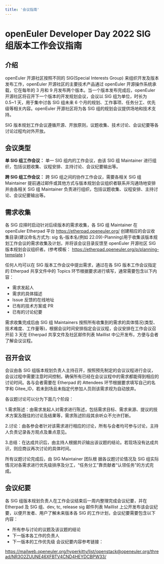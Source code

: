 ```yaml
---
title: '会议指南'
---
```


<script setup>
import BannerLevel2 from '@/components/BannerLevel2.vue'
import banner from '@/assets/banner-secondary.png';
import illustration from '@/assets/illustrations/search.png';
</script>

<BannerLevel2
class="app-header"
  :background-image="banner"
  background-text="SIG"
  title="会议指南"
  :illustration="illustration"
/>

<div class="markdown">

# openEuler Developer Day 2022 SIG 组版本工作会议指南

## 介绍

openEuler 开源社区按照不同的 SIG(Special Interests Group) 来组织开发及版本发布工作，openEuler 开源社区的主要技术产品通过 openEuler 开源操作系统承载，它在每年的 3 月和 9 月发布两个版本。当一个版本发布完成后，openEuler 开源社区将召开下一个版本的开发规划会议，会议以 SIG 组为单位，时长为 0.5~1 天，用于集中讨各 SIG 组未来 6 个月的规划、工作事项、任务分工、优先级等相关内容。openEuler 开源社区将为各 SIG 组的规划会议提供场地和技术支持。

SIG 版本规划工作会议遵循开源、开放原则，议题收集、技术讨论、会议纪要等各讨论过程均对外开放。

## 会议类型

**单 SIG 组工作会议：** 单一 SIG 组内的工作会议，由该 SIG 组 Maintainer 进行组织，包括议题收集、议程安排、主持讨论、会议纪要输出等。

**跨 SIG 组工作会议：** 跨 SIG 组之间的协作工作会议，需要各相关 SIG 组 Maintainer 提前通过邮件或其他方式与版本规划会议组织者联系并沟通场地安排并由各相关 SIG 组 Maintainer 负责进行组织，包括议题收集、议程安排、主持讨论、会议纪要输出等。

## 需求收集

各 SIG 应择时启动针对后续版本的需求收集，各 SIG 组 Maintainer 在 openEuler Etherpad 平台
<a href="https://etherpad.openeuler.org/" class="link">https://etherpad.openeuler.org/</a>
创建相应的会议收集目录(建议命名方式为: sig 名-版本名(例如 22.09)-Planning)用于收集该版本规划工作会议的需求收集及计划，并将该会议目录反馈至 openEuler 开源社区 SIG 版本规划会议组织者。(参考模板：
<a href="https://etherpad.openeuler.org/p/planning-template" class="link">https://etherpad.openeuler.org/p/planning-template</a>
)

任何人均可以在 SIG 版本工作会议中提出需求，通过在各 SIG 版本工作会议指定的 Etherpad 共享文件中的 Topics 环节根据要求进行填写，通常需要包含以下内容：

<div class="space">

- 需求发起人
- 需求的具体描述
- Issue 反馈的在线地址
- 已有的技术方案或 PR
- 已有的讨论纪要

</div>

需求收集完成后由 SIG 组 Maintainers 按照所有收集到的需求的具体情况(类型、技术难度、工作量等)，根据会议时间安排指定会议议程，会议安排在工作会议召开前 3 天在 Etherpad 共享文件及社区邮件列表 Maillist 中公开发布，方便与会者了解会议议程。

## 召开会议

会议由各 SIG 组版本规划负责人主持召开，按照预先制定的会议议程进行会议，会议过程中需要注意时间控制，确保所有已经在会议议程中的需求都能得到相应的讨论时间。各与会者需要在 Etherpad 的 Attendees 环节根据要求填写自己的名字和 Gitee_ID，若未到场且未指定代参加人员则该需求视为自动放弃。

各议题讨论可以分为下面几个阶段：

<div class="space">

1.需求陈述：由需求发起人对需求进行陈述，包括需求目标、需求来源、提议的技术方案及既往的讨论及结果等，需求陈述阶段其余听众不允许打断。

2.讨论：由各参会者针对该需求进行相应的讨论，所有与会者均可参与讨论，主持人负责记录各方观点及重点意见。

3.总结：在达成共识后，由主持人根据共识输出该议题的结论。若现场没有达成共识，则应商议再次讨论的具体时间。

所有议题讨论完成后，由 SIG Maintainer 团队根 据各议题讨论情况及 SIG 组实际情况对各需求进行优先级排序及分工，“任务分工”靠贡献者“认领任务”的方式完成。

</div>

## 会议纪要

各 SIG 组版本规划负责人在工作会议结束后一周内整理完成会议纪要，并在 Etherpad 及 SIG 组、dev, tc, release sig 邮件列表 Maillist 上公开发布该会议纪要，以便开发者、用户了解未来版本各 SIG 的工作计划，会议纪要需要包含以下内容：

<div class="space">

- 所有参与讨论的议题及该议题的结论
- 下一版本各工作的负责人
- 下一版本的工作优先级 会议纪要内容参考链接：

<a href="https://mailweb.openeuler.org/hyperkitty/list/openstack@openeuler.org/thread/NR3O2ZUUNE46XFBTV4CND4HEYDCBPW33/" class="link">https://mailweb.openeuler.org/hyperkitty/list/openstack@openeuler.org/thread/NR3O2ZUUNE46XFBTV4CND4HEYDCBPW33/</a>

</div>

</div>

<style scoped>
  .link {
    word-break: break-all;
    color: var(--e-color-brand1);
  }
  .space {
    margin-left: var(--o-spacing-h4);
  }
</style>
